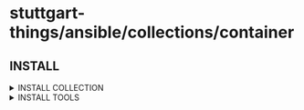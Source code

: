 # stuttgart-things/ansible/collections/container

## INSTALL

<details><summary>INSTALL COLLECTION</summary>

```bash
COLLECTION_VERSION=25.3.607
ansible-galaxy collection install https://github.com/stuttgart-things/ansible/releases/download/sthings-container-${COLLECTION_VERSION}/sthings-container-${COLLECTION_VERSION}.tar.gz -f
```

</details>

<details><summary>INSTALL TOOLS</summary>

```bash
ansible-playbook sthings.container.tools -vv \
-i /tmp/hosts
```

</details>
